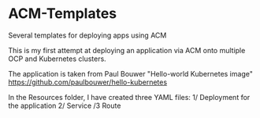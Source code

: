 # ACM-Templates
Several templates for deploying apps using ACM

This is my first attempt at deploying an application via ACM onto multiple OCP and Kubernetes clusters.

The application is taken from Paul Bouwer "Hello-world Kubernetes image" https://github.com/paulbouwer/hello-kubernetes 

In the Resources folder, I have created three YAML files: 1/ Deployment for the application 2/ Service /3 Route

